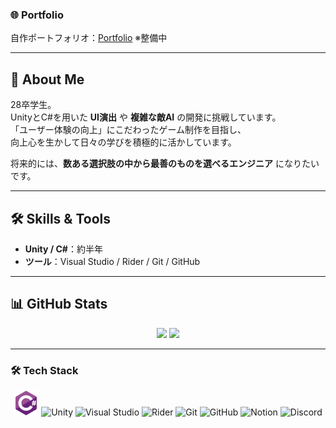 ### 🌐 Portfolio
自作ポートフォリオ：[Portfolio](https://daiMaruyama.github.io) ※整備中

---

## 👋 About Me

28卒学生。  
UnityとC#を用いた **UI演出** や **複雑な敵AI** の開発に挑戦しています。  
「ユーザー体験の向上」にこだわったゲーム制作を目指し、  
向上心を生かして日々の学びを積極的に活かしています。  

将来的には、**数ある選択肢の中から最善のものを選べるエンジニア** になりたいです。

---

## 🛠 Skills & Tools
- **Unity / C#**：約半年  
- **ツール**：Visual Studio / Rider / Git / GitHub  

---

## 📊 GitHub Stats

<p align="center">
  <img src="https://github-readme-stats.vercel.app/api?username=daimaruyama&show_icons=true&count_private=true&theme=merko" height="165"/>
  <img src="https://github-readme-stats.vercel.app/api/top-langs/?username=daimaruyama&layout=compact&theme=tokyonight" height="165"/>
</p>

---

### 🛠️ Tech Stack

<div align="center">
  <img src="https://raw.githubusercontent.com/devicons/devicon/master/icons/csharp/csharp-original.svg" width="40" height="40" alt="C#"/>
  <img src="https://skillicons.dev/icons?i=unity" width="40" height="40" alt="Unity"/>
  <img src="https://skillicons.dev/icons?i=visualstudio" width="40" height="40" alt="Visual Studio"/>
  <img src="https://skillicons.dev/icons?i=rider" width="40" height="40" alt="Rider"/>
  <img src="https://skillicons.dev/icons?i=git" width="40" height="40" alt="Git"/>
  <img src="https://skillicons.dev/icons?i=github" width="40" height="40" alt="GitHub"/>
  <img src="https://skillicons.dev/icons?i=notion" width="40" height="40" alt="Notion"/>
  <img src="https://skillicons.dev/icons?i=discord" width="40" height="40" alt="Discord"/>
</div>
